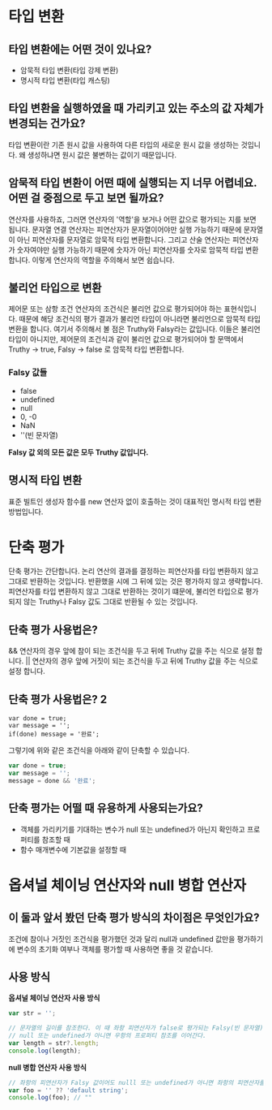 타입 변환
=========

## 타입 변환에는 어떤 것이 있나요?
- 암묵적 타입 변환(타입 강제 변환)
- 명시적 타입 변환(타입 캐스팅)

## 타입 변환을 실행하였을 때 가리키고 있는 주소의 값 자체가 변경되는 건가요?
타입 변환이란 기존 원시 값을 사용하여 다른 타입의 새로운 원시 값을 생성하는 것입니다. 왜 생성하냐면 원시 값은 불변하는 값이기 때문입니다.

## 암묵적 타입 변환이 어떤 때에 실행되는 지 너무 어렵네요. 어떤 걸 중점으로 두고 보면 될까요?
연산자를 사용하죠, 그러면 연산자의 '역할'을 보거나 어떤 값으로 평가되는 지를 보면 됩니다. 문자열 연결 연산자는 피연산자가 문자열이어야만 실행 가능하기 때문에 문자열이 아닌 피연산자를 문자열로 암묵적 타입 변환합니다. 그리고 산술 연산자는 피연산자가 숫자여야만 실행 가능하기 때문에 숫자가 아닌 피연산자를 숫자로 암묵적 타입 변환합니다. 이렇게 연산자의 역할을 주의해서 보면 쉽습니다.

## 불리언 타입으로 변환
제어문 또는 삼항 조건 연산자의 조건식은 불리언 값으로 평가되어야 하는 표현식입니다. 때문에 해당 조건식의 평가 결과가 불리언 타입이 아니라면 불리언으로 암묵적 타입 변환을 합니다. 여기서 주의해서 볼 점은 Truthy와 Falsy라는 값입니다. 이들은 불리언 타입이 아니지만, 제어문의 조건식과 같이 불리언 값으로 평가되어야 할 문맥에서 Truthy -> true, Falsy -> false 로 암묵적 타입 변환합니다.

### Falsy 값들
- false
- undefined
- null
- 0, -0
- NaN
- ''(빈 문자열)

**Falsy 값 외의 모든 값은 모두 Truthy 값입니다.**

## 명시적 타입 변환
표준 빌트인 생성자 함수를 new 연산자 없이 호출하는 것이 대표적인 명시적 타입 변환 방법입니다.

단축 평가
========
단축 평가는 간단합니다. 논리 연산의 결과를 결정하는 피연산자를 타입 변환하지 않고 그대로 반환하는 것입니다. 반환했을 시에 그 뒤에 있는 것은 평가하지 않고 생략합니다. 피연산자를 타입 변환하지 않고 그대로 반환하는 것이기 떄문에, 불리언 타입으로 평가되지 않는 Truthy나 Falsy 값도 그대로 반환될 수 있는 것입니다.

## 단축 평가 사용법은?
&& 연산자의 경우 앞에 참이 되는 조건식을 두고 뒤에 Truthy 값을 주는 식으로 설정 합니다.
|| 연산자의 경우 앞에 거짓이 되는 조건식을 두고 뒤에 Truthy 값을 주는 식으로 설정 합니다.

## 단축 평가 사용법은? 2
```javscript
var done = true;
var message = '';
if(done) message = '완료';
```

그렇기에 위와 같은 조건식을 아래와 같이 단축할 수 있습니다.

```javascript
var done = true;
var message = '';
message = done && '완료';
```

## 단축 평가는 어떨 때 유용하게 사용되는가요?
- 객체를 가리키기를 기대하는 변수가 null 또는 undefined가 아닌지 확인하고 프로퍼티를 참조할 때
- 함수 매개변수에 기본값을 설정할 때

# 옵셔널 체이닝 연산자와 null 병합 연산자

## 이 둘과 앞서 봤던 단축 평가 방식의 차이점은 무엇인가요?
조건에 참이나 거짓인 조건식을 평가했던 것과 달리 null과 undefined 값만을 평가하기에 변수의 초기화 여부나 객체를 평가할 때 사용하면 좋을 것 같습니다.

## 사용 방식

**옵셔널 체이닝 연산자 사용 방식**
```javascript
var str = '';

// 문자열의 길이를 참조한다. 이 때 좌항 피연산자가 false로 평가되는 Falsy(빈 문자열) 값이어도
// null 또는 undefined가 아니면 우항의 프로퍼티 참조를 이어간다.
var length = str?.length;
console.log(length);
```

**null 병합 연산자 사용 방식**
```javascript
// 좌항의 피연산자가 Falsy 값이어도 nulll 또는 undefined가 아니면 좌항의 피연산자를 그대로 반환한다.
var foo = '' ?? 'default string';
console.log(foo); // ""
```

